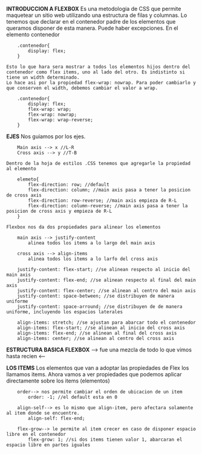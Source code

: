 **INTRODUCCION A FLEXBOX**
    Es una metodologia de CSS que permite maquetear un sitio web utilizando una estructura de filas y columnas.
    Lo tenemos que declarar en el contenedor padre de los elementos que queramos disponer de esta manera. Puede haber excepciones.
    En el elemento contenedor

        .contenedor{
            display: flex;
        }

    Esto lo que hara sera mostrar a todos los elementos hijos dentro del contenedor como flex items, uno al lado del otro. Es indistinto si tiene un width determinado.
    Lo hace asi por la propiedad flex-wrap: nowrap. Para poder cambiarlo y que conserven el width, debemos cambiar el valor a wrap.

        .contenedor{
            display: flex;
            flex-wrap: wrap;
            flex-wrap: nowrap;
            flex-wrap: wrap-reverse;
        }
    
**EJES**
    Nos guiamos por los ejes. 

        Main axis --> x //L-R
        Cross axis --> y //T-B
    
    Dentro de la hoja de estilos .CSS tenemos que agregarle la propiedad al elemento

        elemeto{
            flex-direction: row; //default
            flex-direction: column; //main axis pasa a tener la posicion de cross axis
            flex-direction: row-reverse; //main axis empieza de R-L
            flex-direction: column-reverse; //main axis pasa a tener la posicion de cross axis y empieza de R-L
        }
    
    Flexbox nos da dos propiedades para alinear los elementos

        main axis --> justify-content
            alinea todos los items a lo largo del main axis

        cross axis --> align-items
            alinea todos los items a lo larfo del cross axis
    
        justify-content: flex-start; //se alinean respecto al inicio del main axis
        justify-content: flex-end; //se alinean respecto al final del main axis
        justify-content: flex-center; //se alinean al centro del main axis
        justify-content: space-between; //se distribuyen de manera uniforme
        justify-content: space-arround; //se distribuyen de de manera uniforme, incluyendo los espacios laterales

        align-items: stretch; //se ajustan para abarcar todo el contenedor 
        align-items: flex-start; //se alinean al inicio del cross axis
        align-items: flex-end; //se alinean al final del cross axis
        align-items: center; //se alinean al centro del cross axis
        
**ESTRUCTURA BASICA FLEXBOX**
    --> fue una mezcla de todo lo que vimos hasta recien <--


**LOS ITEMS**
    Los elementos que van a adoptar las propiedades de Flex los llamamos items.
    Ahora vamos a ver propiedades que podemos aplicar directamente sobre los items (elementos)

        order--> nos permite cambiar el orden de ubicacion de un item
            order: -1; //el default esta en 0
        
        align-self--> es lo mismo que align-item, pero afectara solamente al item donde se encuentre.
            align-self: flex-end;
        
        flex-grow--> le permite al item crecer en caso de disponer espacio libre en el contenedor
            flex-grow: 1; //si dos items tienen valor 1, abarcaran el espacio libre en partes iguales


